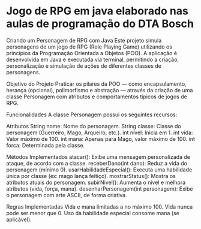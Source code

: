 # Jogo de RPG em java elaborado nas aulas de programação do DTA Bosch

Criando um Personagem de RPG com Java
Este projeto simula personagens de um jogo de RPG (Role Playing Game) utilizando os princípios da Programação Orientada a Objetos (POO). A aplicação é desenvolvida em Java e executada via terminal, permitindo a criação, personalização e simulação de ações de diferentes classes de personagens.

Objetivo do Projeto
Praticar os pilares da POO — como encapsulamento, herança (opcional), polimorfismo e abstração — através da criação de uma classe Personagem com atributos e comportamentos típicos de jogos de RPG.

Funcionalidades
A classe Personagem possui os seguintes recursos:

Atributos
String nome: Nome do personagem.
String classe: Classe do personagem (Guerreiro, Mago, Arqueiro, etc.).
int nivel: Inicia em 1.
int vida: Valor máximo de 100.
int mana: Apenas para Mago, valor máximo de 100.
int forca: Determinada pela classe.

Métodos Implementados
atacar(): Exibe uma mensagem personalizada de ataque, de acordo com a classe.
receberDano(int dano): Reduz a vida do personagem (mínimo 0).
usarHabilidadeEspecial(): Executa uma habilidade única por classe (ex: mago lança feitiço).
mostrarStatus(): Mostra os atributos atuais do personagem.
subirNivel(): Aumenta o nível e melhora atributos (vida, força, mana).
desenharPersonagem(int personagem): Exibe o personagem com arte ASCII, de forma criativa.

Regras Implementadas
Vida e mana limitadas a no máximo 100.
Vida nunca pode ser menor que 0.
Uso da habilidade especial consome mana (se aplicável).
